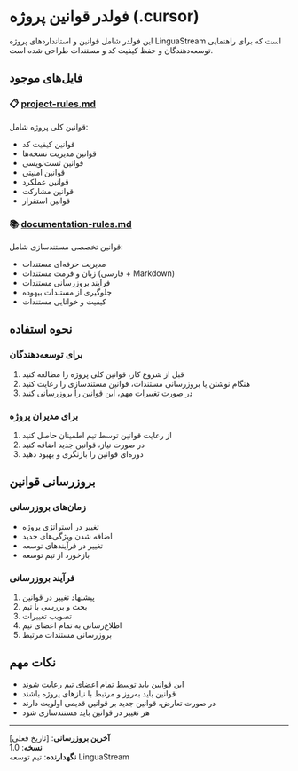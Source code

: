 # فولدر قوانین پروژه (.cursor)

این فولدر شامل قوانین و استانداردهای پروژه LinguaStream است که برای راهنمایی توسعه‌دهندگان و حفظ کیفیت کد و مستندات طراحی شده است.

## فایل‌های موجود

### 📋 [project-rules.md](project-rules.md)
قوانین کلی پروژه شامل:
- قوانین کیفیت کد
- قوانین مدیریت نسخه‌ها
- قوانین تست‌نویسی
- قوانین امنیتی
- قوانین عملکرد
- قوانین مشارکت
- قوانین استقرار

### 📚 [documentation-rules.md](documentation-rules.md)
قوانین تخصصی مستندسازی شامل:
- مدیریت حرفه‌ای مستندات
- زبان و فرمت مستندات (فارسی + Markdown)
- فرآیند بروزرسانی مستندات
- جلوگیری از مستندات بیهوده
- کیفیت و خوانایی مستندات

## نحوه استفاده

### برای توسعه‌دهندگان
1. قبل از شروع کار، قوانین کلی پروژه را مطالعه کنید
2. هنگام نوشتن یا بروزرسانی مستندات، قوانین مستندسازی را رعایت کنید
3. در صورت تغییرات مهم، این قوانین را بروزرسانی کنید

### برای مدیران پروژه
1. از رعایت قوانین توسط تیم اطمینان حاصل کنید
2. در صورت نیاز، قوانین جدید اضافه کنید
3. دوره‌ای قوانین را بازنگری و بهبود دهید

## بروزرسانی قوانین

### زمان‌های بروزرسانی
- تغییر در استراتژی پروژه
- اضافه شدن ویژگی‌های جدید
- تغییر در فرآیندهای توسعه
- بازخورد از تیم توسعه

### فرآیند بروزرسانی
1. پیشنهاد تغییر در قوانین
2. بحث و بررسی با تیم
3. تصویب تغییرات
4. اطلاع‌رسانی به تمام اعضای تیم
5. بروزرسانی مستندات مرتبط

## نکات مهم

- این قوانین باید توسط تمام اعضای تیم رعایت شوند
- قوانین باید به‌روز و مرتبط با نیازهای پروژه باشند
- در صورت تعارض، قوانین جدید بر قوانین قدیمی اولویت دارند
- هر تغییر در قوانین باید مستندسازی شود

---

**آخرین بروزرسانی**: [تاریخ فعلی]  
**نسخه**: 1.0  
**نگهدارنده**: تیم توسعه LinguaStream
